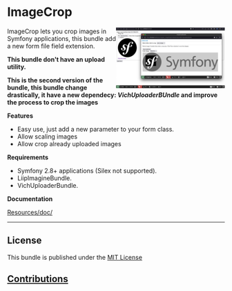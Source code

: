 ImageCrop
=========

<img src="https://raw.githubusercontent.com/anacona16/ImageCropBundle/2.0/Resources/doc/images/image_crop.png" width="50%" alt="ImageCrop" title="ImageCrop" align="right" />

ImageCrop lets you crop images in Symfony applications, this bundle add a new
form file field extension.

**This bundle don't have an upload utility.**

**This is the second version of the bundle, this bundle change drastically, it have a new dependecy: _VichUploaderBUndle_ and improve the process to crop the images**

**Features**

  * Easy use, just add a new parameter to your form class.
  * Allow scaling images
  * Allow crop already uploaded images

**Requirements**

  * Symfony 2.8+ applications (Silex not supported).
  * LiipImagineBundle.
  * VichUploaderBundle.

**Documentation**

[Resources/doc/](Resources/doc/index.md)

-----

License
-------

This bundle is published under the [MIT License](LICENSE)

[Contributions](Resources/doc/contributions.md)
-------
